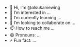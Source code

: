 - 👋 Hi, I’m @alsukamewing
- 👀 I’m interested in ...
- 🌱 I’m currently learning ...
- 💞️ I’m looking to collaborate on ...
- 📫 How to reach me ...
- 😄 Pronouns: ...
- ⚡ Fun fact: ...

<!---
alsukamewing/alsukamewing is a ✨ special ✨ repository because its `README.md` (this file) appears on your GitHub profile.
You can click the Preview link to take a look at your changes.
--->
